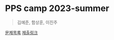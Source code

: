 # PPS camp 2023-summer 
>  김예준, 함상훈, 이진주 


[문제목록](https://docs.google.com/spreadsheets/d/1wp9H03-EOUUiXt0PvDMDZwu8gy0LM-cvYa1YK2e3IEk/edit#gid=0)
[제출링크](https://docs.google.com/forms/d/e/1FAIpQLSdSiTM1v_C8aHu6bvuLNaYEp8nx8hEmKisjy2c2-woGiCG7jg/viewform)


